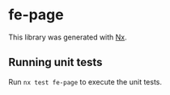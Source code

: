 # fe-page

This library was generated with [Nx](https://nx.dev).

## Running unit tests

Run `nx test fe-page` to execute the unit tests.
